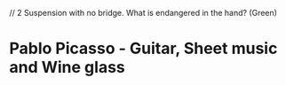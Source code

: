 // 2 Suspension with no bridge. What is endangered in the hand? (Green)

# Pablo Picasso - Guitar, Sheet music and Wine glass
